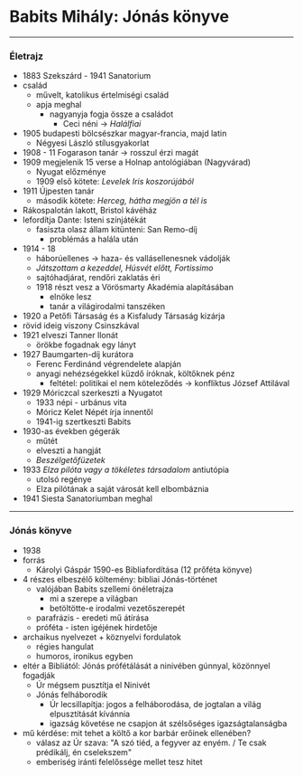 # Babits Mihály: Jónás könyve
---
### Életrajz
- 1883 Szekszárd - 1941 Sanatorium
- család
	- művelt, katolikus értelmiségi család
	- apja meghal
		- nagyanyja fogja össze a családot 
			- Ceci néni -> *Halálfiai*
- 1905 budapesti bölcsészkar magyar-francia, majd latin 
	- Négyesi László stílusgyakorlat
- 1908 - 11 Fogarason tanár -> rosszul érzi magát
- 1909 megjelenik 15 verse a Holnap antológiában (Nagyvárad)
	- Nyugat előzménye
	- 1909 első kötete: *Levelek Iris koszorújából*
- 1911 Újpesten tanár
	- második kötete: *Herceg, hátha megjön a tél is*
- Rákospalotán lakott, Bristol kávéház
- lefordítja Dante: Isteni színjátékát
	- fasiszta olasz állam kitünteni: San Remo-díj
		- problémás a halála után
- 1914 - 18 
	- háborúellenes -> haza- és vallásellenesnek vádolják
	- *Játszottam a kezeddel, Húsvét előtt, Fortissimo*
	- sajtóhadjárat, rendőri zaklatás éri
	- 1918 részt vesz a Vörösmarty Akadémia alapításában
		- elnöke lesz
		- tanár a világirodalmi tanszéken
- 1920 a Petőfi Társaság és a Kisfaludy Társaság kizárja
- rövid ideig viszony Csinszkával
- 1921 elveszi Tanner Ilonát 
	- örökbe fogadnak egy lányt
- 1927 Baumgarten-díj kurátora
	- Ferenc Ferdinánd végrendelete alapján
	- anyagi nehézségekkel küzdő íróknak, költőknek pénz
		- feltétel: politikai el nem köteleződés -> konfliktus József Attilával
- 1929 Móriczcal szerkeszti a Nyugatot
	- 1933 népi - urbánus vita
	- Móricz Kelet Népét írja innentől
	- 1941-ig szertkeszti Babits
- 1930-as években gégerák
	- műtét
	- elveszti a hangját
	- *Beszélgetőfüzetek*
- 1933 *Elza pilóta vagy a tökéletes társadalom* antiutópia
	- utolsó regénye
	- Elza pilótának a saját városát kell elbombáznia
- 1941 Siesta Sanatoriumban meghal
---
### Jónás könyve 
- 1938
- forrás
	- Károlyi Gáspár 1590-es Bibliafordítása (12 prőféta könyve)
- 4 részes elbeszélő költemény: bibliai Jónás-történet
	- valójában Babits szellemi önéletrajza
		- mi a szerepe a világban
		- betöltötte-e irodalmi vezetőszerepét
	- parafrázis - eredeti mű átírása
	- próféta - isten igéjének hirdetője
- archaikus nyelvezet + köznyelvi fordulatok
	- régies hangulat
	- humoros, ironikus egyben
- eltér a Bibliától: Jónás prófétálását a ninivében gúnnyal, közönnyel fogadják
	- Úr mégsem pusztítja el Ninivét
	- Jónás felháborodik
		- Úr lecsillapítja: jogos a felháborodása, de jogtalan a világ elpusztítását kívánnia
		- igazság követése ne csapjon át szélsőséges igazságtalanságba
- mű kérdése: mit tehet a költő a kor barbár erőinek ellenében?
	- válasz az Úr szava: "A szó tiéd, a fegyver az enyém. / Te csak prédikálj, én cselekszem"
	- emberiség iránti felelőssége mellet tesz hitet 